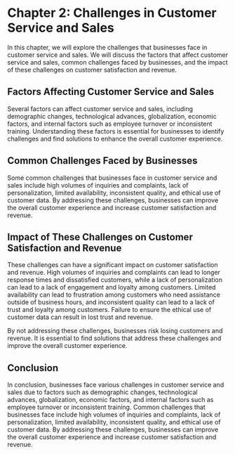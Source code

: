 Chapter 2: Challenges in Customer Service and Sales
===================================================

In this chapter, we will explore the challenges that businesses face in customer service and sales. We will discuss the factors that affect customer service and sales, common challenges faced by businesses, and the impact of these challenges on customer satisfaction and revenue.

Factors Affecting Customer Service and Sales
--------------------------------------------

Several factors can affect customer service and sales, including demographic changes, technological advances, globalization, economic factors, and internal factors such as employee turnover or inconsistent training. Understanding these factors is essential for businesses to identify challenges and find solutions to enhance the overall customer experience.

Common Challenges Faced by Businesses
-------------------------------------

Some common challenges that businesses face in customer service and sales include high volumes of inquiries and complaints, lack of personalization, limited availability, inconsistent quality, and ethical use of customer data. By addressing these challenges, businesses can improve the overall customer experience and increase customer satisfaction and revenue.

Impact of These Challenges on Customer Satisfaction and Revenue
---------------------------------------------------------------

These challenges can have a significant impact on customer satisfaction and revenue. High volumes of inquiries and complaints can lead to longer response times and dissatisfied customers, while a lack of personalization can lead to a lack of engagement and loyalty among customers. Limited availability can lead to frustration among customers who need assistance outside of business hours, and inconsistent quality can lead to a lack of trust and loyalty among customers. Failure to ensure the ethical use of customer data can result in lost trust and revenue.

By not addressing these challenges, businesses risk losing customers and revenue. It is essential to find solutions that address these challenges and improve the overall customer experience.

Conclusion
----------

In conclusion, businesses face various challenges in customer service and sales due to factors such as demographic changes, technological advances, globalization, economic factors, and internal factors such as employee turnover or inconsistent training. Common challenges that businesses face include high volumes of inquiries and complaints, lack of personalization, limited availability, inconsistent quality, and ethical use of customer data. By addressing these challenges, businesses can improve the overall customer experience and increase customer satisfaction and revenue.
